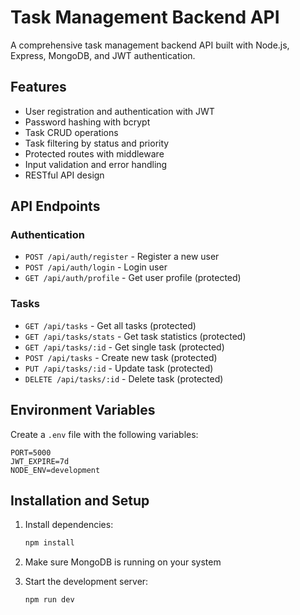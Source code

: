 # Task Management Backend API

A comprehensive task management backend API built with Node.js, Express, MongoDB, and JWT authentication.

## Features

- User registration and authentication with JWT
- Password hashing with bcrypt
- Task CRUD operations
- Task filtering by status and priority
- Protected routes with middleware
- Input validation and error handling
- RESTful API design

## API Endpoints

### Authentication

- `POST /api/auth/register` - Register a new user
- `POST /api/auth/login` - Login user
- `GET /api/auth/profile` - Get user profile (protected)

### Tasks

- `GET /api/tasks` - Get all tasks (protected)
- `GET /api/tasks/stats` - Get task statistics (protected)
- `GET /api/tasks/:id` - Get single task (protected)
- `POST /api/tasks` - Create new task (protected)
- `PUT /api/tasks/:id` - Update task (protected)
- `DELETE /api/tasks/:id` - Delete task (protected)

## Environment Variables

Create a `.env` file with the following variables:

```
PORT=5000
JWT_EXPIRE=7d
NODE_ENV=development
```

## Installation and Setup

1. Install dependencies:
   ```bash
   npm install
   ```

2. Make sure MongoDB is running on your system

3. Start the development server:
   ```bash
   npm run dev
   ```

